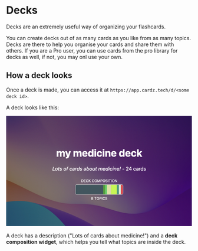 # Decks

Decks are an extremely useful way of organizing your flashcards.

You can create decks out of as many cards as you like from as many topics. Decks are there to help you organise your cards and share them with others. If you are a Pro user, you can use cards from the pro library for decks as well, if not, you may onl use your own.

## How a deck looks

Once a deck is made, you can access it at `https://app.cardz.tech/d/<some deck id>`.

A deck looks like this:

![A deck called 'My medicine deck'](/images/deck.png)

A deck has a description ("Lots of cards about medicine!") and a **deck composition widget**, which helps you tell what topics are inside the deck.